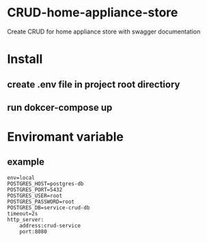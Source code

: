 # CRUD-home-appliance-store
Create CRUD for home appliance store with swagger documentation

# Install
## create .env file in project root directiory
## run dokcer-compose up

# Enviromant variable
## example
```
env=local
POSTGRES_HOST=postgres-db
POSTGRES_PORT=5432
POSTGRES_USER=root
POSTGRES_PASSWORD=root
POSTGRES_DB=service-crud-db
timeout=2s
http_server:
    address:crud-service
    port:8080
```